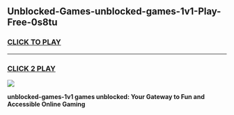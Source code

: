 
## Unblocked-Games-unblocked-games-1v1-Play-Free-0s8tu
<h3>
<a href="https://premium76.site?title=unblocked-games-1v1&ref=18A1">CLICK TO PLAY</a></h3>
<hr>

<h3>
<a href="https://premium76.site?title=unblocked-games-1v1&ref=18A1">CLICK 2 PLAY</a>
  
</h3>

<a href="https://premium76.site?title=unblocked-games-1v1&ref=18A1"><img src="https://clearcache.store/games.png"></a>


**unblocked-games-1v1 games unblocked: Your Gateway to Fun and Accessible Online Gaming**
